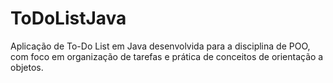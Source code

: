 # ToDoListJava
Aplicação de To-Do List em Java desenvolvida para a disciplina de POO, com foco em organização de tarefas e prática de conceitos de orientação a objetos.
